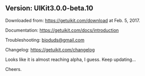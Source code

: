 ## Version: UIKit3.0.0-beta.10

Downloaded from: https://getuikit.com/download at Feb. 5, 2017.

Documentation: https://getuikit.com/docs/introduction

Troubleshooting: bioduds@gmail.com

Changelog: https://getuikit.com/changelog

Looks like it is almost reaching alpha, I guess. Keep updating...

Cheers.